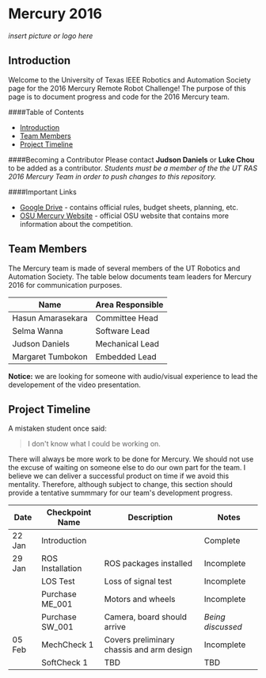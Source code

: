 # Mercury 2016
_insert picture or logo here_

## Introduction
Welcome to the University of Texas IEEE Robotics and Automation Society page for the 2016 Mercury Remote Robot Challenge!
The purpose of this page is to document progress and code for the 2016 Mercury team.

####Table of Contents
* [Introduction](#introduction)
* [Team Members](#team-members)
* [Project Timeline](#project-timeline)

####Becoming a Contributor
Please contact __Judson Daniels__ or __Luke Chou__ to be added as a contributor. _Students must be a member of the the UT RAS 2016 Mercury Team in order to push changes to this repository._ 

####Important Links

* [Google Drive]( https://drive.google.com/folderview?id=0B1K3QXwfZ4aoUG10X3B3WUM3NjQ&usp=sharing) - contains official rules, budget sheets, planning, etc. 
* [OSU Mercury Website](https://mercury.okstate.edu/) - official OSU website that contains more information about the competition.

## Team Members

The Mercury team is made of several members of the UT Robotics and Automation Society. The table below documents team leaders for Mercury 2016 for communication purposes.

| Name              | Area Responsible | 
| ----------------- | ---------------- |
| Hasun Amarasekara | Committee Head   | 
| Selma Wanna       | Software Lead    |
| Judson Daniels    | Mechanical Lead  |
| Margaret Tumbokon | Embedded Lead    |


__Notice:__ we are looking for someone with audio/visual experience to lead the developement of the video presentation.

## Project Timeline
 
A mistaken student once said:

> I don't know what I could be working on.

There will always be more work to be done for Mercury. We should not use the excuse of waiting on someone else to do our own part for the team. I believe we can deliver a successful product on time if we avoid this mentality. Therefore, although subject to change, this section should provide a tentative summmary for our team's development progress.

| Date   | Checkpoint Name  | Description                                 | Notes                   |
| ------ | ---------------  | ------------------------------------------- | ----------------------- |
| 22 Jan | Introduction     |                                             | Complete                |
| 29 Jan | ROS Installation | ROS packages installed                      | Incomplete              |
|        | LOS Test         | Loss of signal test                         | Incomplete              |
|        | Purchase ME_001  | Motors and wheels                           | Incomplete              |
|        | Purchase SW_001  | Camera, board should arrive                 | _Being discussed_       |
| 05 Feb | MechCheck 1      | Covers preliminary chassis and arm design   | Incomplete              | 
|        | SoftCheck 1      | TBD                                         | TBD                     |